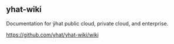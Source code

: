 yhat-wiki
---------

Documentation for ŷhat public cloud, private cloud, and enterprise.

https://github.com/yhat/yhat-wiki/wiki
